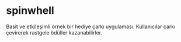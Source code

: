# spinwhell
Basit ve etkileşimli örnek bir hediye çarkı uygulaması. Kullanıcılar çarkı çevirerek rastgele ödüller kazanabilirler.
